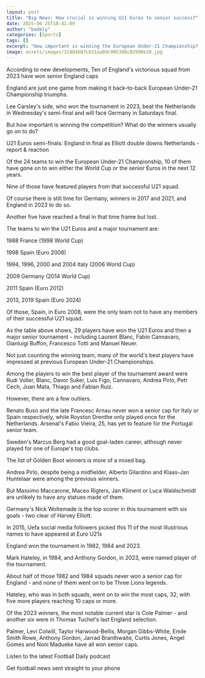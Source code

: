 ```yaml
---
layout: post
title: "Big News: How crucial is winning U21 Euros to senior success?"
date: 2025-06-25T18:41:09
author: "badely"
categories: [Sports]
tags: []
excerpt: "How important is winning the European Under-21 Championship? What do the winners usually go on to do?"
image: assets/images/31884b87c631aa0dc905388c02990e20.jpg
---
```


According to new developments, Ten of England's victorious squad from 2023 have won senior England caps

England are just one game from making it back-to-back European Under-21 Championship triumphs.

Lee Carsley's side, who won the tournament in 2023, beat the Netherlands in Wednesday's semi-final and will face Germany in Saturdays final.

But how important is winning the competition? What do the winners usually go on to do?

U21 Euros semi-finals: England in final as Elliott double downs Netherlands - report & reaction

Of the 24 teams to win the European Under-21 Championship, 10 of them have gone on to win either the World Cup or the senior Euros in the next 12 years.

Nine of those have featured players from that successful U21 squad.

Of course there is still time for Germany, winners in 2017 and 2021, and England in 2023 to do so.

Another five have reached a final in that time frame but lost.

The teams to win the U21 Euros and a major tournament are:

1988 France (1998 World Cup)

1998 Spain (Euro 2008)

1994, 1996, 2000 and 2004 Italy (2006 World Cup)

2009 Germany (2014 World Cup) 

2011 Spain (Euro 2012)

2013, 2019 Spain (Euro 2024)

Of those, Spain, in Euro 2008, were the only team not to have any members of their successful U21 squad.

As the table above shows, 29 players have won the U21 Euros and then a major senior tournament - including Laurent Blanc, Fabio Cannavaro, Gianluigi Buffon, Francesco Totti and Manuel Neuer.

Not just counting the winning team, many of the world's best players have impressed at previous European Under-21 Championships.

Among the players to win the best player of the tournament award were Rudi Voller, Blanc, Davor Suker, Luis Figo, Cannavaro, Andrea Pirlo, Petr Cech, Juan Mata, Thiago and Fabian Ruiz.

However, there are a few outliers. 

Renato Buso and the late Francesc Arnau never won a senior cap for Italy or Spain respectively, while Royston Drenthe only played once for the Netherlands. Arsenal's Fabio Vieira, 25, has yet to feature for the Portugal senior team.

Sweden's Marcus Berg had a good goal-laden career, although never played for one of Europe's top clubs. 

The list of Golden Boot winners is more of a mixed bag.

Andrea Pirlo, despite being a midfielder, Alberto Gilardino and Klaas-Jan Huntelaar were among the previous winners.

But Massimo Maccarone, Maceo Rigters, Jan Kliment or Luca Waldschmidt are unlikely to have any statues made of them.

Germany's Nick Woltemade is the top scorer in this tournament with six goals - two clear of Harvey Elliott.

In 2015, Uefa social media followers picked this 11 of the most illustrious names to have appeared at Euro U21s

England won the tournament in 1982, 1984 and 2023. 

Mark Hateley, in 1984, and Anthony Gordon, in 2023, were named player of the tournament.

About half of those 1982 and 1984 squads never won a senior cap for England - and none of them went on to be Three Lions legends.

Hateley, who was in both squads, went on to win the most caps, 32, with five more players reaching 10 caps or more.

Of the 2023 winners, the most notable current star is Cole Palmer - and another six were in Thomas Tuchel's last England selection.

Palmer, Levi Colwill, Taylor Harwood-Bellis, Morgan Gibbs-White, Emile Smith Rowe, Anthony Gordon, Jarrad Branthwaite, Curtis Jones, Angel Gomes and Noni Madueke have all won senior caps.

Listen to the latest Football Daily podcast

Get football news sent straight to your phone

